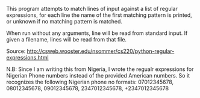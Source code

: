 This program attempts to match lines of input against a list of regular expressions,
for each line the name of the first matching pattern is printed, 
or unknown if no matching pattern is matched.

When run without any arguments, line will be read from standard input.
If given a filename, lines will be read from that file.

Source: http://csweb.wooster.edu/nsommer/cs220/python-regular-expressions.html

N.B: Since I am writing this from Nigeria, I wrote the regualr expressions for 
Nigerian Phone numbers instead of the provided American numbers. So it recognizes
the following Nigerian phone no formats: 07012345678, 08012345678, 09012345678,
2347012345678, +2347012345678
